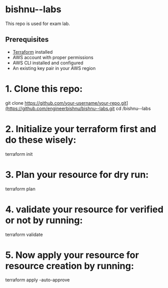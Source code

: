 # bishnu--labs
This repo is used for exam lab.

## Prerequisites

- [Terraform](https://www.terraform.io/downloads.html) installed
- AWS account with proper permissions
- AWS CLI installed and configured
- An existing key pair in your AWS region



# 1. Clone this repo:

git clone https://github.com/your-username/your-repo.git](https://github.com/engineerbishnu/bishnu--labs.git
cd /bishnu--labs

# 2. Initialize your terraform first and do these wisely:

terraform init

# 3. Plan your resource for dry run:

terraform plan


# 4. validate your resource for verified or not by running:

terraform validate

# 5. Now apply your resource for resource creation by running:

terraform apply -auto-approve

